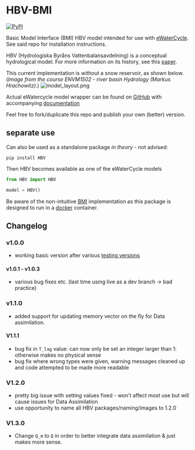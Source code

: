 # HBV-BMI

[![PyPI](https://img.shields.io/pypi/v/HBV)](https://pypi.org/project/HBV/)

Basic Model Interface (BMI) HBV model intended for use with [eWaterCycle](https://github.com/eWaterCycle). See said repo for installation instructions. 

HBV (Hydrologiska Byråns Vattenbalansavdelning) is a conceptual hydrological model. For more information on its history, see this [paper](https://hess.copernicus.org/articles/26/1371/2022/).

This current implementation is _without_ a snow reservoir, as shown below.
(_Image from the course ENVM1502 - river basin Hydrology (Markus Hrachowitz)._) 
![model_layout.png](https://raw.githubusercontent.com/Daafip/HBV-bmi/main/model_layout.png)

Actual eWatercycle model wrapper can be found on [GitHub](https://github.com/Daafip/ewatercycle-hbv) with accompanying [documentation](https://ewatercycle-hbv.readthedocs.io/en/latest/)

Feel free to fork/duplicate this repo and publish your own (better) version.


## separate use
Can also be used as a standalone package _in theory_ - not advised:

```console
pip install HBV
```

Then HBV becomes available as one of the eWaterCycle models

```python
from HBV import HBV

model = HBV()

```

Be aware of the non-intuitive [BMI](https://github.com/eWaterCycle/grpc4bmi) implementation as this package is designed to run in a [docker](https://github.com/Daafip/HBV-bmi/pkgs/container/hbv-bmi-grpc4bmi) container. 


## Changelog

### v1.0.0 
- working basic version after various [testing versions](https://test.pypi.org/project/HBV/)
#### v1.0.1 - v1.0.3 
- various bug fixes etc. (last time using live as a dev branch -> bad practice)
### v1.1.0 
- added support for updating memory vector on the fly for Data assimilation.
#### V1.1.1
- bug fix in `T_lag` value: can now only be set an integer larger than 1: otherwise makes no physical sense
- bug fix where wrong types were given, warning messages cleaned up and code attempted to be made more readable
### V1.2.0
- pretty big issue with setting values fixed - won't affect most use but will cause issues for Data Assimilation
- use opportunity to name all HBV packages/naming/images to 1.2.0 
### V1.3.0
- Change `Q_m` to `Q` in order to better integrate data assimilation & just makes more sense. 
